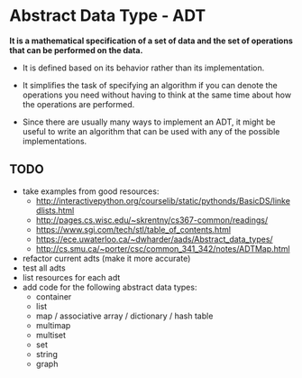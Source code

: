 # Abstract Data Type - ADT
**It is a mathematical specification of a set of data and the set of operations that can be performed on the data.**

- It is defined based on its behavior rather than its implementation.

- It simplifies the task of specifying an algorithm if you can denote the operations you need without having to think at the same time about how the operations are performed.

- Since there are usually many ways to implement an ADT, it might be useful to write an algorithm that can be used with any of the possible implementations.

## TODO
- take examples from good resources:
    - http://interactivepython.org/courselib/static/pythonds/BasicDS/linkedlists.html
    - http://pages.cs.wisc.edu/~skrentny/cs367-common/readings/
    - https://www.sgi.com/tech/stl/table_of_contents.html
    - https://ece.uwaterloo.ca/~dwharder/aads/Abstract_data_types/
    - http://cs.smu.ca/~porter/csc/common_341_342/notes/ADTMap.html
- refactor current adts (make it more accurate)
- test all adts
- list resources for each adt
- add code for the following abstract data types:
    - container
    - list
    - map / associative array / dictionary / hash table
    - multimap
    - multiset
    - set
    - string
    - graph
